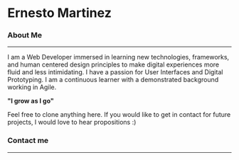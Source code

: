 # Ernesto Martinez #

### About Me ###
---
I am a Web Developer immersed in learning new technologies, frameworks, and human centered design principles to make digital experiences more fluid and less intimidating. I have a passion for User Interfaces and Digital Prototyping. I am a continuous learner with a demonstrated background working in Agile.

**"I grow as I go"** 

Feel free to clone anything here. If you would like to 
get in contact for future projects, I would love to hear propositions :) 

### Contact me ###
---
<a href="https://media.giphy.com/media/SVNQNgAwQwlMk4HXU9/giphy.gif" width="20px"></a>  


